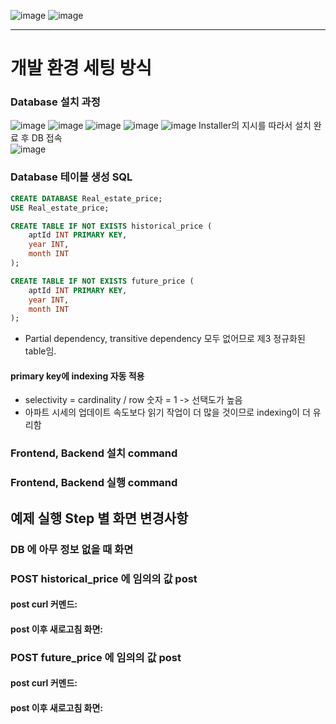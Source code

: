 ![image](https://github.com/vacu9708/aresa_koera_assignment/assets/67142421/2f387d5f-7213-4106-9a2f-d967414b47a2)
![image](https://github.com/vacu9708/aresa_koera_assignment/assets/67142421/de37f726-4294-4511-a7a7-414161e2c167)

---

# 개발 환경 세팅 방식
### Database 설치 과정
![image](https://github.com/vacu9708/aresa_korea_assignment/assets/67142421/9e121753-2e5b-4c8c-8876-40c19d6f3eee)
![image](https://github.com/vacu9708/aresa_korea_assignment/assets/67142421/5d436d73-d310-4ea4-ac21-9aff32c794ce)
![image](https://github.com/vacu9708/aresa_korea_assignment/assets/67142421/d4df3e94-ef59-473e-abae-67426bafb541)
![image](https://github.com/vacu9708/aresa_korea_assignment/assets/67142421/10ac2571-f7ac-4f25-b611-7cda2ee76f6f)
![image](https://github.com/vacu9708/aresa_korea_assignment/assets/67142421/a6b9f808-31ed-4b51-955f-34a59ddc1e43)
Installer의 지시를 따라서 설치 완료 후 DB 접속<br>
![image](https://github.com/vacu9708/aresa_korea_assignment/assets/67142421/70b70c30-c9ba-413f-980c-a5fb33895051)

### Database 테이블 생성 SQL
~~~sql
CREATE DATABASE Real_estate_price;
USE Real_estate_price;

CREATE TABLE IF NOT EXISTS historical_price (
    aptId INT PRIMARY KEY,
    year INT,
    month INT
);

CREATE TABLE IF NOT EXISTS future_price (
    aptId INT PRIMARY KEY,
    year INT,
    month INT
);  
~~~
- Partial dependency, transitive dependency 모두 없어므로 제3 정규화된 table임.
#### primary key에 indexing 자동 적용
- selectivity = cardinality / row 숫자 = 1 -> 선택도가 높음
- 아파트 시세의 업데이트 속도보다 읽기 작업이 더 많을 것이므로 indexing이 더 유리함

### Frontend, Backend 설치 command

### Frontend, Backend 실행 command

## 예제 실행 Step 별 화면 변경사항
### DB 에 아무 정보 없을 때 화면

### POST historical_price 에 임의의 값 post
#### post curl 커멘드:
#### post 이후 새로고침 화면:
### POST future_price 에 임의의 값 post
#### post curl 커멘드:
#### post 이후 새로고침 화면:
 
